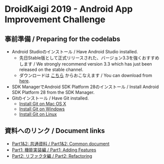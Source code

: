 # DroidKaigi 2019 - Android App Improvement Challenge

## 事前準備 / Preparing for the codelabs

* Android Studioのインストール / Have Android Studio installed.
  * 先日Stable版として正式リリースされた、バージョン3.3を強くおすすめします / We strongly recommend version 3.3 which has just been released on the stable channel.
  * ダウンロードは [こちら](https://developer.android.com/studio/?hl=en) からおこなえます / You can download from [here](https://developer.android.com/studio/?hl=en).
* SDK ManagerでAndroid SDK Platform 28のインストール / Install Android SDK Platform 28 from the SDK Manager.
* Gitのインストール / Have Git installed.
  * [Install Git on Mac OS X](https://www.atlassian.com/git/tutorials/install-git#mac-os-x)
  * [Install Git on Windows](https://www.atlassian.com/git/tutorials/install-git#windows)
  * [Install Git on Linux](https://www.atlassian.com/git/tutorials/install-git#linux)

## 資料へのリンク / Document links

* [Part1&2: 共通資料 / Part1&2: Common document](https://drive.google.com/drive/folders/1g_37AsPE7Fr7TKJvpiBo5wIgKA-eKRAG?usp=sharing)
* [Part1: 機能実装編 / Part1: Adding Features](https://drive.google.com/drive/folders/1_fNncdwMaQsEF2X4wKQLVxkQYdUttJ26?usp=sharing)
* [Part2: リファクタ編 / Part2: Refactoring](https://drive.google.com/drive/folders/1o5Tvw2Rgu8z93nERMfva2L-7ScSb_HJ-?usp=sharing)

